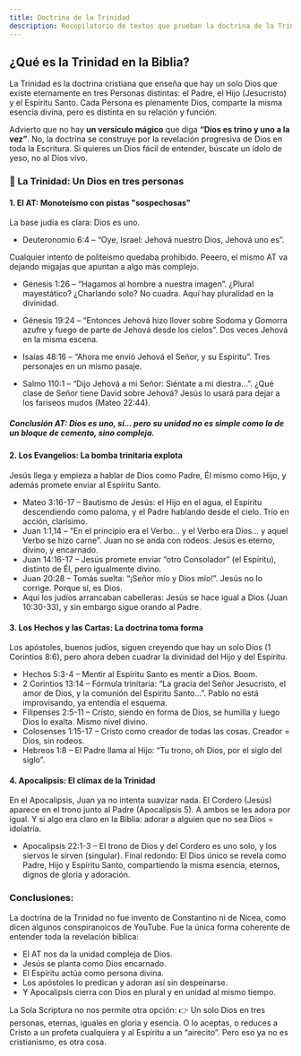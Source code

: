 ```yaml
---
title: Doctrina de la Trinidad
description: Recopilatorio de textos que prueban la doctrina de la Trinidad entendida como un Dios, tres Personas. 
---
```


## ¿Qué es la Trinidad en la Biblia?

La Trinidad es la doctrina cristiana que enseña que hay un solo Dios que existe eternamente en tres Personas distintas: el Padre, el Hijo (Jesucristo) y el Espíritu Santo. Cada Persona es plenamente Dios, comparte la misma esencia divina, pero es distinta en su relación y función.
 
Advierto que no hay **un versículo mágico** que diga **“Dios es trino y uno a la vez”**. No, la doctrina se construye por la revelación progresiva de Dios en toda la Escritura. Si quieres un Dios fácil de entender, búscate un ídolo de yeso, no al Dios vivo.

### 📖 La Trinidad: Un Dios en tres personas
#### 1. El AT: Monoteísmo con pistas "sospechosas"

La base judía es clara: Dios es uno.
* Deuteronomio 6:4 – “Oye, Israel: Jehová nuestro Dios, Jehová uno es”.
 
Cualquier intento de politeísmo quedaba prohibido. Peeero, el mismo AT va dejando migajas que apuntan a algo más complejo.

* Génesis 1:26 – “Hagamos al hombre a nuestra imagen”. ¿Plural mayestático? ¿Charlando solo? No cuadra. Aquí hay pluralidad en la divinidad.

* Génesis 19:24 – “Entonces Jehová hizo llover sobre Sodoma y Gomorra azufre y fuego de parte de Jehová desde los cielos”. Dos veces Jehová en la misma escena.

* Isaías 48:16 – “Ahora me envió Jehová el Señor, y su Espíritu”. Tres personajes en un mismo pasaje.

* Salmo 110:1 – “Dijo Jehová a mi Señor: Siéntate a mi diestra…”. ¿Qué clase de Señor tiene David sobre Jehová? Jesús lo usará para dejar a los fariseos mudos (Mateo 22:44).

##### Conclusión AT: Dios es uno, sí… pero su unidad no es simple como la de un bloque de cemento, sino compleja.

#### 2. Los Evangelios: La bomba trinitaria explota

Jesús llega y empieza a hablar de Dios como Padre, Él mismo como Hijo, y además promete enviar al Espíritu Santo.
* Mateo 3:16-17 – Bautismo de Jesús: el Hijo en el agua, el Espíritu descendiendo como paloma, y el Padre hablando desde el cielo. Trío en acción, clarísimo.
* Juan 1:1,14 – “En el principio era el Verbo… y el Verbo era Dios… y aquel Verbo se hizo carne”. Juan no se anda con rodeos: Jesús es eterno, divino, y encarnado.
* Juan 14:16-17 – Jesús promete enviar “otro Consolador” (el Espíritu), distinto de Él, pero igualmente divino.
* Juan 20:28 – Tomás suelta: “¡Señor mío y Dios mío!”. Jesús no lo corrige. Porque sí, es Dios.
* Aquí los judíos arrancaban cabelleras: Jesús se hace igual a Dios (Juan 10:30-33), y sin embargo sigue orando al Padre.

#### 3. Los Hechos y las Cartas: La doctrina toma forma

Los apóstoles, buenos judíos, siguen creyendo que hay un solo Dios (1 Corintios 8:6), pero ahora deben cuadrar la divinidad del Hijo y del Espíritu.

* Hechos 5:3-4 – Mentir al Espíritu Santo es mentir a Dios. Boom.
* 2 Corintios 13:14 – Fórmula trinitaria: “La gracia del Señor Jesucristo, el amor de Dios, y la comunión del Espíritu Santo…”. Pablo no está improvisando, ya entendía el esquema.
* Filipenses 2:5-11 – Cristo, siendo en forma de Dios, se humilla y luego Dios lo exalta. Mismo nivel divino.
* Colosenses 1:15-17 – Cristo como creador de todas las cosas. Creador = Dios, sin rodeos.
* Hebreos 1:8 – El Padre llama al Hijo: “Tu trono, oh Dios, por el siglo del siglo”.

#### 4. Apocalipsis: El clímax de la Trinidad

En el Apocalipsis, Juan ya no intenta suavizar nada. El Cordero (Jesús) aparece en el trono junto al Padre (Apocalipsis 5).
A ambos se les adora por igual. Y si algo era claro en la Biblia: adorar a alguien que no sea Dios = idolatría.
* Apocalipsis 22:1-3 – El trono de Dios y del Cordero es uno solo, y los siervos le sirven (singular).
Final redondo: El Dios único se revela como Padre, Hijo y Espíritu Santo, compartiendo la misma esencia, eternos, dignos de gloria y adoración.

### Conclusiones:

La doctrina de la Trinidad no fue invento de Constantino ni de Nicea, como dicen algunos conspiranoicos de YouTube.
Fue la única forma coherente de entender toda la revelación bíblica:
* El AT nos da la unidad compleja de Dios.
* Jesús se planta como Dios encarnado.
* El Espíritu actúa como persona divina.
* Los apóstoles lo predican y adoran así sin despeinarse.
* Y Apocalipsis cierra con Dios en plural y en unidad al mismo tiempo.

La Sola Scriptura no nos permite otra opción:
👉 Un solo Dios en tres personas, eternas, iguales en gloria y esencia.
O lo aceptas, o reduces a Cristo a un profeta cualquiera y al Espíritu a un “airecito”. Pero eso ya no es cristianismo, es otra cosa.